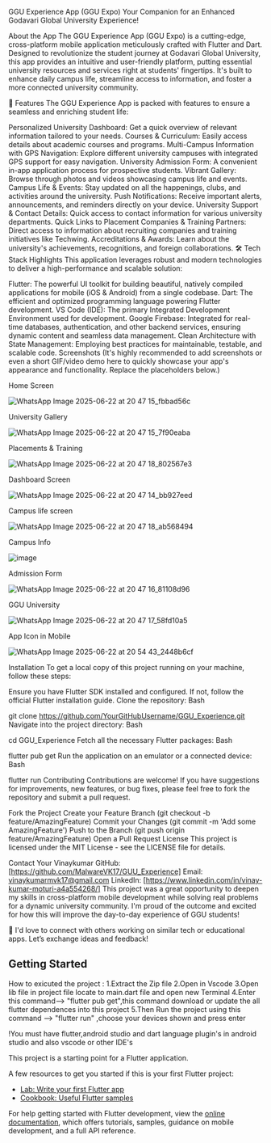 GGU Experience App (GGU Expo)
Your Companion for an Enhanced Godavari Global University Experience!


About the App
The GGU Experience App (GGU Expo) is a cutting-edge, cross-platform mobile application meticulously crafted with Flutter and Dart. Designed to revolutionize the student journey at Godavari Global University, this app provides an intuitive and user-friendly platform, putting essential university resources and services right at students' fingertips. It's built to enhance daily campus life, streamline access to information, and foster a more connected university community.

🚀 Features
The GGU Experience App is packed with features to ensure a seamless and enriching student life:

Personalized University Dashboard: Get a quick overview of relevant information tailored to your needs.
Courses & Curriculum: Easily access details about academic courses and programs.
Multi-Campus Information with GPS Navigation: Explore different university campuses with integrated GPS support for easy navigation.
University Admission Form: A convenient in-app application process for prospective students.
Vibrant Gallery: Browse through photos and videos showcasing campus life and events.
Campus Life & Events: Stay updated on all the happenings, clubs, and activities around the university.
Push Notifications: Receive important alerts, announcements, and reminders directly on your device.
University Support & Contact Details: Quick access to contact information for various university departments.
Quick Links to Placement Companies & Training Partners: Direct access to information about recruiting companies and training initiatives like Techwing.
Accreditations & Awards: Learn about the university's achievements, recognitions, and foreign collaborations.
🛠️ Tech Stack Highlights
This application leverages robust and modern technologies to deliver a high-performance and scalable solution:

Flutter: The powerful UI toolkit for building beautiful, natively compiled applications for mobile (iOS & Android) from a single codebase.
Dart: The efficient and optimized programming language powering Flutter development.
VS Code (IDE): The primary Integrated Development Environment used for development.
Google Firebase: Integrated for real-time databases, authentication, and other backend services, ensuring dynamic content and seamless data management.
Clean Architecture with State Management: Employing best practices for maintainable, testable, and scalable code.
Screenshots
(It's highly recommended to add screenshots or even a short GIF/video demo here to quickly showcase your app's appearance and functionality. Replace the placeholders below.)

  Home Screen
                                                      
![WhatsApp Image 2025-06-22 at 20 47 15_fbbad56c](https://github.com/user-attachments/assets/61728792-4ee9-467a-a545-f30ed0d0f697)

   University Gallery
                                                  
![WhatsApp Image 2025-06-22 at 20 47 15_7f90eaba](https://github.com/user-attachments/assets/d2dd725a-253f-40d5-8b2f-683ab9126f55)

  Placements & Training
                                                 
![WhatsApp Image 2025-06-22 at 20 47 18_802567e3](https://github.com/user-attachments/assets/dc3e4c5f-b529-4a6e-99d1-e97f17661515)

   Dashboard Screen
                                                    
![WhatsApp Image 2025-06-22 at 20 47 14_bb927eed](https://github.com/user-attachments/assets/a8c93538-f5e9-4273-8540-0b55bef3a445)

   Campus life screen
                                                    
![WhatsApp Image 2025-06-22 at 20 47 18_ab568494](https://github.com/user-attachments/assets/db35028b-aa9c-4664-a4ca-bea204688069)

 Campus Info
                                      
![image](https://github.com/user-attachments/assets/157ff808-729a-4411-b519-ea28b7c069b6)

   Admission Form
                                                        
![WhatsApp Image 2025-06-22 at 20 47 16_81108d96](https://github.com/user-attachments/assets/855df57b-6434-4ad0-95fe-e87b03975a2e)

  GGU University
                                                       
![WhatsApp Image 2025-06-22 at 20 47 17_58fd10a5](https://github.com/user-attachments/assets/863bd74c-239d-44f8-91e6-9aa981b825cb)

  App Icon in Mobile
                                                      
![WhatsApp Image 2025-06-22 at 20 54 43_2448b6cf](https://github.com/user-attachments/assets/6f19a2a4-5d4a-4c76-af5a-02ef6bed87d4)




Installation
To get a local copy of this project running on your machine, follow these steps:

Ensure you have Flutter SDK installed and configured. If not, follow the official Flutter installation guide.
Clone the repository:
Bash

git clone https://github.com/YourGitHubUsername/GGU_Experience.git
Navigate into the project directory:
Bash

cd GGU_Experience
Fetch all the necessary Flutter packages:
Bash

flutter pub get
Run the application on an emulator or a connected device:
Bash

flutter run
Contributing
Contributions are welcome! If you have suggestions for improvements, new features, or bug fixes, please feel free to fork the repository and submit a pull request.

Fork the Project
Create your Feature Branch (git checkout -b feature/AmazingFeature)
Commit your Changes (git commit -m 'Add some AmazingFeature')
Push to the Branch (git push origin feature/AmazingFeature)
Open a Pull Request
License
This project is licensed under the MIT License - see the LICENSE file for details.

Contact
Your Vinaykumar
GitHub: [https://github.com/MalwareVK17/GUU_Experience]
Email: vinaykumarmvk17@gmail.com
LinkedIn: [https://www.linkedin.com/in/vinay-kumar-moturi-a4a554268/]
This project was a great opportunity to deepen my skills in cross-platform mobile development while solving real problems for a dynamic university community. I'm proud of the outcome and excited for how this will improve the day-to-day experience of GGU students!

💬 I'd love to connect with others working on similar tech or educational apps. Let’s exchange ideas and feedback!

## Getting Started

How to exicuted the project :
1.Extract the Zip file 
2.Open in Vscode
3.Open lib file in project file locate to main.dart file and open new Terminal 
4.Enter this command--> "flutter pub get",this command download or update the all flutter dependences into this project
5.Then Run the project using this command -->  "flutter run" ,choose your devices shown and press enter  

!You must have flutter,android studio and dart language plugin's in android studio and also vscode or other IDE's 


This project is a starting point for a Flutter application.

A few resources to get you started if this is your first Flutter project:

- [Lab: Write your first Flutter app](https://docs.flutter.dev/get-started/codelab)
- [Cookbook: Useful Flutter samples](https://docs.flutter.dev/cookbook)

For help getting started with Flutter development, view the
[online documentation](https://docs.flutter.dev/), which offers tutorials,
samples, guidance on mobile development, and a full API reference.

